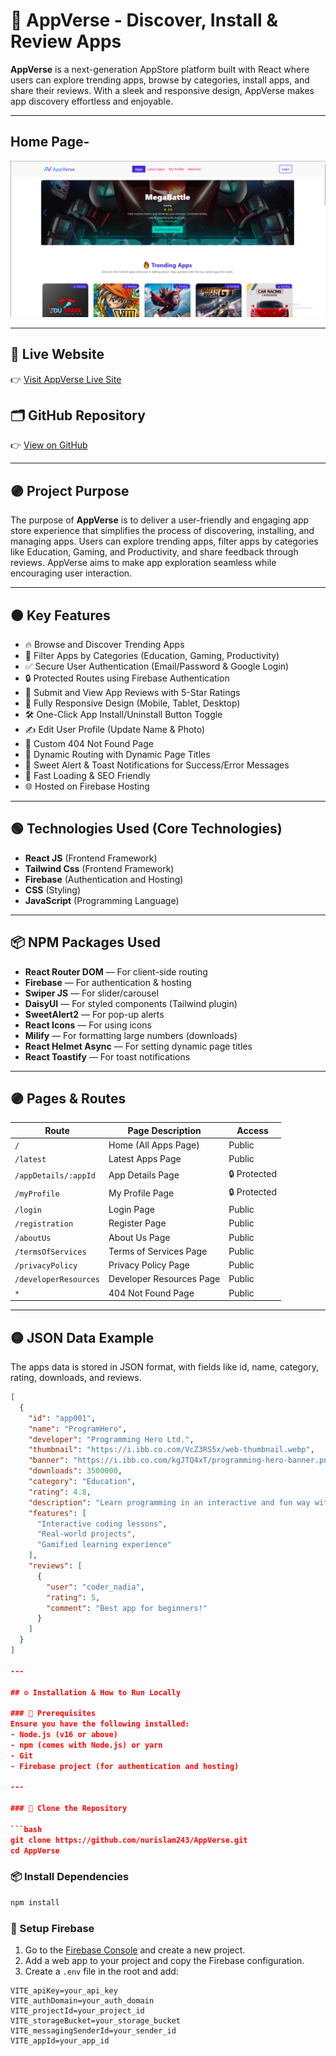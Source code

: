 # 🌌 AppVerse - Discover, Install & Review Apps

**AppVerse** is a next-generation AppStore platform built with React where users can explore trending apps, browse by categories, install apps, and share their reviews. With a sleek and responsive design, AppVerse makes app discovery effortless and enjoyable.

---

## Home Page-
![AppVerse Home Page](src/assets/Screenshot_96.png)

---

## 🚀 Live Website
👉 [Visit AppVerse Live Site](https://appverse-8230a.web.app/)

## 🗂️ GitHub Repository
👉 [View on GitHub](https://github.com/programming-hero-web-course1/b11a9-react-authentication-nurislam243)

---

## 🟣 Project Purpose
The purpose of **AppVerse** is to deliver a user-friendly and engaging app store experience that simplifies the process of discovering, installing, and managing apps. Users can explore trending apps, filter apps by categories like Education, Gaming, and Productivity, and share feedback through reviews. AppVerse aims to make app exploration seamless while encouraging user interaction.

---

## 🟠 Key Features

- 🔥 Browse and Discover Trending Apps
- 🎯 Filter Apps by Categories (Education, Gaming, Productivity)
- ✅ Secure User Authentication (Email/Password & Google Login)
- 🔒 Protected Routes using Firebase Authentication
- 🌟 Submit and View App Reviews with 5-Star Ratings
- 📱 Fully Responsive Design (Mobile, Tablet, Desktop)
- 🛠️ One-Click App Install/Uninstall Button Toggle
- ✍️ Edit User Profile (Update Name & Photo)
- 🚫 Custom 404 Not Found Page
- 🔗 Dynamic Routing with Dynamic Page Titles
- 🎉 Sweet Alert & Toast Notifications for Success/Error Messages
- 🚀 Fast Loading & SEO Friendly
- 🌐 Hosted on Firebase Hosting

---

## 🟢 Technologies Used (Core Technologies)

- **React JS** (Frontend Framework)
- **Tailwind Css** (Frontend Framework)
- **Firebase** (Authentication and Hosting)
- **CSS** (Styling)
- **JavaScript** (Programming Language)

---

## 📦 NPM Packages Used

- **React Router DOM** — For client-side routing
- **Firebase** — For authentication & hosting
- **Swiper JS** — For slider/carousel
- **DaisyUI** — For styled components (Tailwind plugin)
- **SweetAlert2** — For pop-up alerts
- **React Icons** — For using icons
- **Milify** — For formatting large numbers (downloads)
- **React Helmet Async** — For setting dynamic page titles
- **React Toastify** — For toast notifications

---

## 🟣 Pages & Routes

| Route                 | Page Description         | Access       |
| --------------------- | ------------------------ | ------------ |
| `/`                   | Home (All Apps Page)     | Public       |
| `/latest`             | Latest Apps Page         | Public       |
| `/appDetails/:appId`  | App Details Page         | 🔒 Protected |
| `/myProfile`          | My Profile Page          | 🔒 Protected |
| `/login`              | Login Page               | Public       |
| `/registration`       | Register Page            | Public       |
| `/aboutUs`            | About Us Page            | Public       |
| `/termsOfServices`    | Terms of Services Page   | Public       |
| `/privacyPolicy`      | Privacy Policy Page      | Public       |
| `/developerResources` | Developer Resources Page | Public       |
| `*`                   | 404 Not Found Page       | Public       |


---

## 🟡 JSON Data Example

The apps data is stored in JSON format, with fields like id, name, category, rating, downloads, and reviews.

```json
[
  {
    "id": "app001",
    "name": "ProgramHero",
    "developer": "Programming Hero Ltd.",
    "thumbnail": "https://i.ibb.co.com/VcZ3RS5x/web-thumbnail.webp",
    "banner": "https://i.ibb.co.com/kgJTQ4xT/programming-hero-banner.png",
    "downloads": 3500000,
    "category": "Education",
    "rating": 4.8,
    "description": "Learn programming in an interactive and fun way with Programming Hero.",
    "features": [
      "Interactive coding lessons",
      "Real-world projects",
      "Gamified learning experience"
    ],
    "reviews": [
      {
        "user": "coder_nadia",
        "rating": 5,
        "comment": "Best app for beginners!"
      }
    ]
  }
]

---

## ⚙️ Installation & How to Run Locally

### 🔧 Prerequisites
Ensure you have the following installed:
- Node.js (v16 or above)
- npm (comes with Node.js) or yarn
- Git
- Firebase project (for authentication and hosting)

---

### 📁 Clone the Repository

```bash
git clone https://github.com/nurislam243/AppVerse.git
cd AppVerse
```

### 📦 Install Dependencies


```bash
npm install
```

### 🔐 Setup Firebase

1. Go to the [Firebase Console](https://console.firebase.google.com/) and create a new project.
2. Add a web app to your project and copy the Firebase configuration.
3. Create a `.env` file in the root and add:
```env
VITE_apiKey=your_api_key
VITE_authDomain=your_auth_domain
VITE_projectId=your_project_id
VITE_storageBucket=your_storage_bucket
VITE_messagingSenderId=your_sender_id
VITE_appId=your_app_id
```
